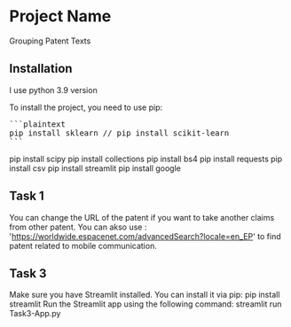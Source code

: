 # Project Name

Grouping Patent Texts

## Installation

I use python 3.9 version

To install the project, you need to use pip:
  <pre>
```plaintext
pip install sklearn // pip install scikit-learn
```
</pre> 
  pip install scipy
  pip install collections
  pip install bs4
  pip install requests
  pip install csv
  pip install streamlit
  pip install google

## Task 1

You can change the URL of the patent if you want to take another claims from other patent.
You can akso use : 'https://worldwide.espacenet.com/advancedSearch?locale=en_EP' to find patent related to mobile communication.  

## Task 3

Make sure you have Streamlit installed. You can install it via pip:
pip install streamlit
Run the Streamlit app using the following command:
streamlit run Task3-App.py





